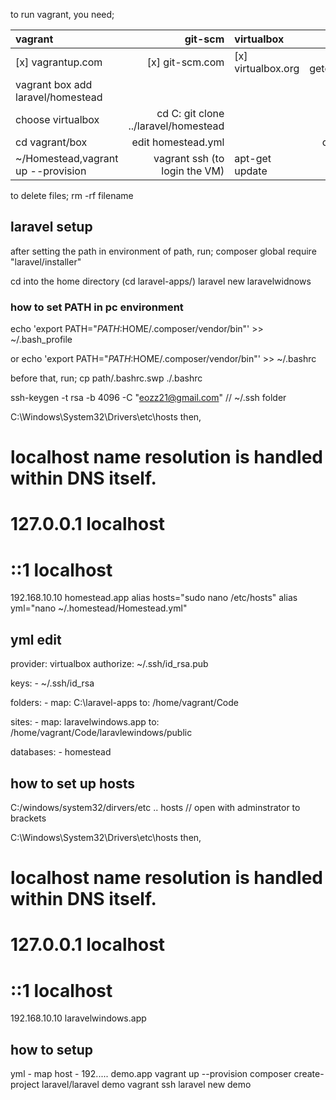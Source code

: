
to run vagrant, you need;

|              vagrant               |               git-scm                |     virtualbox     |      composer       |
| :--------------------------------- | -----------------------------------: | :----------------- | ------------------: |
| [x] vagrantup.com                  |                      [x] git-scm.com | [x] virtualbox.org | [x] getcomposer.org |
| vagrant  box add laravel/homestead |                                      |                    |                     |
| choose virtualbox                  | cd C: git clone ../laravel/homestead |                    |                     |
| cd vagrant/box                     | edit homestead.yml                   |                    |  create ssh key     |
|~/Homestead,vagrant up --provision  | vagrant ssh (to login the VM)        |  apt-get update    |                     |

to delete files;
rm -rf filename

## laravel setup

after setting the path in environment of path, run;
composer global require "laravel/installer"

cd into the home directory (cd laravel-apps/)
laravel new laravelwidnows

### how to set PATH in pc environment

echo 'export PATH="$PATH:$HOME/.composer/vendor/bin"' >> ~/.bash_profile

or
echo 'export PATH="$PATH:$HOME/.composer/vendor/bin"' >> ~/.bashrc

before that, run;
cp path/.bashrc.swp  ./.bashrc
<!-- ls -la ~/ | more
vi ~/.bashrc -->
ssh-keygen -t rsa -b 4096 -C "eozz21@gmail.com"  // ~/.ssh folder

C:\Windows\System32\Drivers\etc\hosts
then,
# localhost name resolution is handled within DNS itself.
#	127.0.0.1       localhost
#	::1             localhost
192.168.10.10 homestead.app
alias hosts="sudo nano /etc/hosts"
alias yml="nano ~/.homestead/Homestead.yml"

## yml edit

provider: virtualbox
authorize: ~/.ssh/id_rsa.pub

keys:
    - ~/.ssh/id_rsa

folders:
    - map: C:\laravel-apps
      to: /home/vagrant/Code

sites:
    - map: laravelwindows.app
      to: /home/vagrant/Code/laravlewindows/public

databases:
    - homestead


## how to set up hosts

C:/windows/system32/dirvers/etc .. hosts // open with adminstrator  to brackets

C:\Windows\System32\Drivers\etc\hosts
then,
# localhost name resolution is handled within DNS itself.
#	127.0.0.1       localhost
#	::1             localhost
192.168.10.10 laravelwindows.app

## how to setup
yml - map
host - 192..... demo.app
vagrant up --provision
composer create-project laravel/laravel demo
vagrant ssh
laravel new demo

